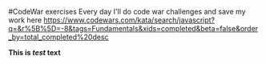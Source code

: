 #CodeWar exercises
Every day I'll do code war challenges and save my work here
https://www.codewars.com/kata/search/javascript?q=&r%5B%5D=-8&tags=Fundamentals&xids=completed&beta=false&order_by=total_completed%20desc

**This is *test* text**
